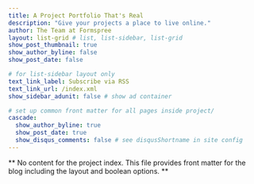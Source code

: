 ```yaml
---
title: A Project Portfolio That's Real
description: "Give your projects a place to live online."
author: The Team at Formspree
layout: list-grid # list, list-sidebar, list-grid
show_post_thumbnail: true
show_author_byline: false
show_post_date: false

# for list-sidebar layout only
text_link_label: Subscribe via RSS
text_link_url: /index.xml
show_sidebar_adunit: false # show ad container

# set up common front matter for all pages inside project/
cascade:    
  show_author_byline: true
  show_post_date: true
  show_disqus_comments: false # see disqusShortname in site config
---
```


** No content for the project index. This file provides front matter for the blog including the layout and boolean options. **
